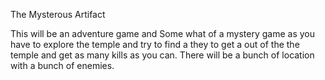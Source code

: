 The Mysterous Artifact

This will be an adventure game and Some what of a mystery game as you have to explore the temple
and try to find a they to get a out of the the temple and get as many kills as you can. There will be a bunch of location with a bunch of 
enemies.

